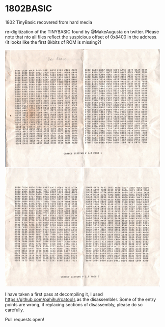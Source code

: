 # 1802BASIC
1802 TinyBasic recovered from hard media

re-digitization of the TINYBASIC found by @MakeAugusta on twitter.
Please note that nto all files reflect the suspicious offset of 0x8400 in the address.
(It looks like the first 8kbits of ROM is missing?)


![](1802_tinybasic_p1.jpeg)
![](1802_tinybasic_p2.jpeg)

I have taken a first pass at decompiling it, 
 I used https://github.com/pahihu/rcatools as the disassembler. Some of the entry points are wrong,
 if replacing sections of disassembly, please do so carefully.


Pull requests open!
